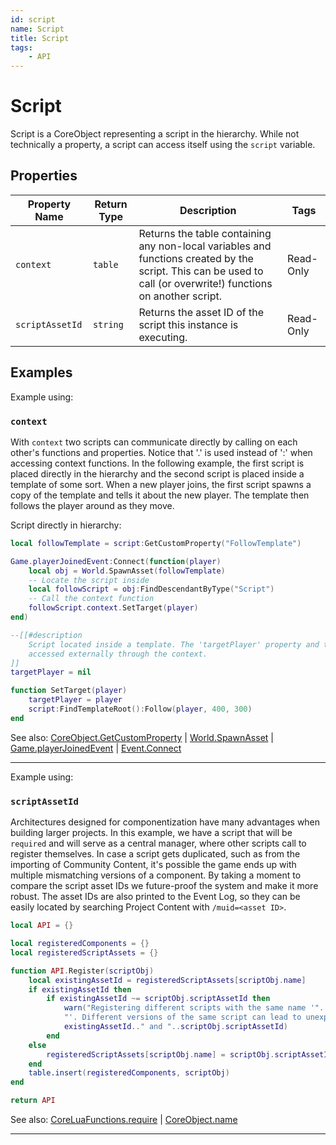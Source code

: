 ```yaml
---
id: script
name: Script
title: Script
tags:
    - API
---
```


# Script

Script is a CoreObject representing a script in the hierarchy. While not technically a property, a script can access itself using the `script` variable.

## Properties

| Property Name | Return Type | Description | Tags |
| -------- | ----------- | ----------- | ---- |
| `context` | `table` | Returns the table containing any non-local variables and functions created by the script. This can be used to call (or overwrite!) functions on another script. | Read-Only |
| `scriptAssetId` | `string` | Returns the asset ID of the script this instance is executing. | Read-Only |

## Examples

Example using:

### `context`

With `context` two scripts can communicate directly by calling on each other's functions and properties. Notice that '.' is used instead of ':' when accessing context functions. In the following example, the first script is placed directly in the hierarchy and the second script is placed inside a template of some sort. When a new player joins, the first script spawns a copy of the template and tells it about the new player. The template then follows the player around as they move.

Script directly in hierarchy:

```lua
local followTemplate = script:GetCustomProperty("FollowTemplate")

Game.playerJoinedEvent:Connect(function(player)
    local obj = World.SpawnAsset(followTemplate)
    -- Locate the script inside
    local followScript = obj:FindDescendantByType("Script")
    -- Call the context function
    followScript.context.SetTarget(player)
end)

--[[#description
    Script located inside a template. The 'targetPlayer' property and the 'SetTarget()' function can be
    accessed externally through the context.
]]
targetPlayer = nil

function SetTarget(player)
    targetPlayer = player
    script:FindTemplateRoot():Follow(player, 400, 300)
end
```

See also: [CoreObject.GetCustomProperty](coreobject.md) | [World.SpawnAsset](world.md) | [Game.playerJoinedEvent](game.md) | [Event.Connect](event.md)

---

Example using:

### `scriptAssetId`

Architectures designed for componentization have many advantages when building larger projects. In this example, we have a script that will be `required` and will serve as a central manager, where other scripts call to register themselves. In case a script gets duplicated, such as from the importing of Community Content, it's possible the game ends up with multiple mismatching versions of a component. By taking a moment to compare the script asset IDs we future-proof the system and make it more robust. The asset IDs are also printed to the Event Log, so they can be easily located by searching Project Content with `/muid=<asset ID>`.

```lua
local API = {}

local registeredComponents = {}
local registeredScriptAssets = {}

function API.Register(scriptObj)
    local existingAssetId = registeredScriptAssets[scriptObj.name]
    if existingAssetId then
        if existingAssetId ~= scriptObj.scriptAssetId then
            warn("Registering different scripts with the same name '"..scriptObj.name..
            "'. Different versions of the same script can lead to unexpected behavior. Assets: "..
            existingAssetId.." and "..scriptObj.scriptAssetId)
        end
    else
        registeredScriptAssets[scriptObj.name] = scriptObj.scriptAssetId
    end
    table.insert(registeredComponents, scriptObj)
end

return API
```

See also: [CoreLuaFunctions.require](coreluafunctions.md) | [CoreObject.name](coreobject.md)

---
